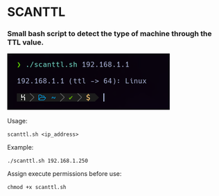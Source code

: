 # SCANTTL
### Small bash script to detect the type of machine through the TTL value.

![Scan](images/scan.png)

Usage:
```
scanttl.sh <ip_address>
```
Example:
```
./scanttl.sh 192.168.1.250
```
Assign execute permissions before use:
```
chmod +x scanttl.sh
```


